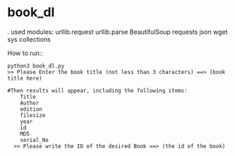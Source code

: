 # book_dl
.
used modules:
    urllib.request
    urllib.parse
    BeautifulSoup
    requests
    json
    wget
    sys
    collections
    
How to run::

    python3 book_dl.py
    >> Please Enter the book title (not less than 3 characters) ==> (book title here)
    
    #Then results will appear, including the following items:
        Title
        Author
        edition
        filesize
        year
        id
        MD5
        serial_No	
      >> Please write the ID of the desired Book ==> (the id of the book)

